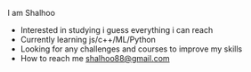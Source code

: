 I am Shalhoo
* Interested in studying i guess everything i can reach
* Currently learning js/c++/ML/Python
* Looking for any challenges and courses to improve my skills
* How to reach me shalhoo88@gmail.com

<!---
Shalhoo/Shalhoo is a ✨ special ✨ repository because its `README.md` (this file) appears on your GitHub profile.
You can click the Preview link to take a look at your changes.
--->
